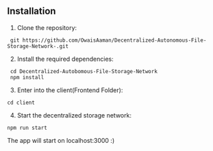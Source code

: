 
## Installation

1. Clone the repository:
  ```
   git https://github.com/OwaisAaman/Decentralized-Autonomous-File-Storage-Network-.git
  ```

2. Install the required dependencies:
  ```
   cd Decentralized-Autobomous-File-Storage-Network
   npm install
  ```
3. Enter into the client(Frontend Folder):
  ```
  cd client
  ```
4. Start the decentralized storage network:
 ```
 npm run start
 ```
   
The app will start on localhost:3000 :)
   
